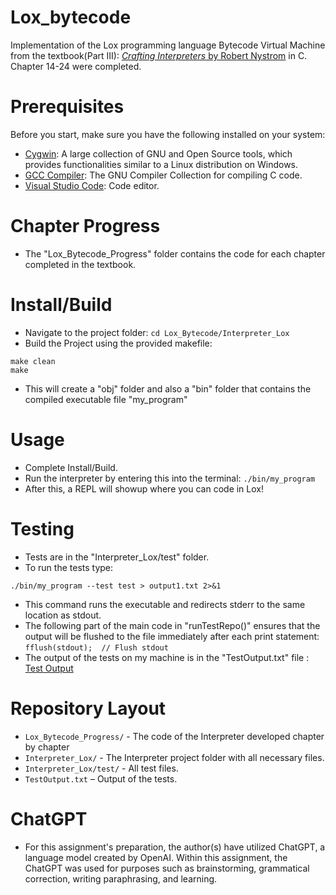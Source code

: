 # Lox_bytecode
Implementation of the Lox programming language Bytecode Virtual Machine from the textbook(Part III): [*Crafting Interpreters* by Robert Nystrom](https://craftinginterpreters.com/) in C. Chapter 14-24 were completed. 
# Prerequisites
Before you start, make sure you have the following installed on your system:

- [Cygwin](https://www.cygwin.com/): A large collection of GNU and Open Source tools, which provides functionalities similar to a Linux distribution on Windows.
- [GCC Compiler](https://gcc.gnu.org/): The GNU Compiler Collection for compiling C code.
- [Visual Studio Code](https://code.visualstudio.com/): Code editor.
# Chapter Progress
- The "Lox_Bytecode_Progress" folder contains the code for each chapter completed in the textbook. 
# Install/Build
- Navigate to the project folder: `cd Lox_Bytecode/Interpreter_Lox`
- Build the Project using the provided makefile:
```
make clean
make
```
- This will create a "obj" folder and also a "bin" folder that contains the compiled executable file "my_program"
# Usage 
- Complete Install/Build.
- Run the interpreter by entering this into the terminal: `./bin/my_program`
- After this, a REPL will showup where you can code in Lox!
# Testing
- Tests are in the "Interpreter_Lox/test" folder.
- To run the tests type:
```
./bin/my_program --test test > output1.txt 2>&1
```
- This command runs the executable and redirects stderr to the same location as stdout.
- The following part of the main code in "runTestRepo()" ensures that the output will be flushed to the file immediately after each print statement: `fflush(stdout);  // Flush stdout`
- The output of the tests on my machine is in the "TestOutput.txt" file : [Test Output](TestOutput.txt)
# Repository Layout
*   `Lox_Bytecode_Progress/` - The code of the Interpreter developed chapter by chapter
*   `Interpreter_Lox/` - The Interpreter project folder with all necessary files.
*   `Interpreter_Lox/test/` - All test files.
*   `TestOutput.txt` – Output of the tests.
# ChatGPT
- For this assignment's preparation, the author(s) have utilized ChatGPT, a language model created by OpenAI. 
Within this assignment, the ChatGPT was used for purposes such as brainstorming, grammatical correction, writing paraphrasing, and learning.

